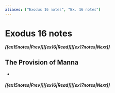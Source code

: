 ```yaml
---
aliases: ["Exodus 16 notes", "Ex. 16 notes"]
---
```

# Exodus 16 notes
##### <span class=arrow-left></span>[[ex15notes|Prev]]<span class=navigation-separator></span>[[ex16|Read]]<span class=navigation-separator></span>[[ex17notes|Next]]<span class=arrow-right></span>
## The Provision of Manna
- 
##### <span class=arrow-left></span>[[ex15notes|Prev]]<span class=navigation-separator></span>[[ex16|Read]]<span class=navigation-separator></span>[[ex17notes|Next]]<span class=arrow-right></span>